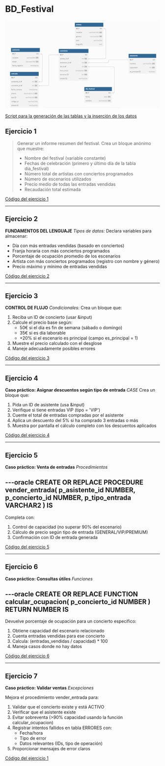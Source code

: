# BD_Festival

![Esquema de las tablas](esquema.png)


[Script para la generación de las tablas y la inserción de los datos](tablesAndData.sql)


## Ejercicio 1
> Generar un informe resumen del festival.
> Crea un bloque anónimo que muestre:
> - Nombre del festival (variable constante)
> - Fechas de celebración (primero y último día de la tabla dia_festival)
> - Número total de artistas con conciertos programados
> - Número de escenarios utilizados
> - Precio medio de todas las entradas vendidas
> - Recaudación total estimada

[Código del ejercicio 1](ej1.sql)

---

## Ejercicio 2
**FUNDAMENTOS DEL LENGUAJE**
*Tipos de datos:*
Declara variables para almacenar:
- Día con más entradas vendidas (basado en conciertos)
- Franja horaria con más conciertos programados
- Porcentaje de ocupación promedio de los escenarios
- Artista con más conciertos programados (registro con nombre y género)
- Precio máximo y mínimo de entradas vendidas

[Código del ejercicio 2](ej2.sql)

---

## Ejercicio 3
**CONTROL DE FLUJO**
*Condicionales:*
Crea un bloque que:
1. Reciba un ID de concierto (usar &input)
2. Calcule el precio base según:
   - 50€ si el día es fin de semana (sábado o domingo)
   - 35€ si es día laborable
   - +20% si el escenario es principal (campo es_principal = 1)
3. Muestre el precio calculado con el desglose
4. Maneje adecuadamente posibles errores

[Código del ejercicio 3](ej3.sql)

---

## Ejercicio 4
**Caso práctico: Asignar descuentos según tipo de entrada**
*CASE*
Crea un bloque que:
1. Pida un ID de asistente (usa &input)
2. Verifique si tiene entradas VIP (tipo = 'VIP')
3. Cuente el total de entradas compradas por el asistente
4. Aplica un descuento del 5% si ha comprado 3 entradas o más
5. Muestra por pantalla el cálculo completo con los descuentos aplicados

[Código del ejercicio 4](ej4.sql)

---

## Ejercicio 5
**Caso práctico: Venta de entradas**
*Procedimientos*

---oracle
CREATE OR REPLACE PROCEDURE vender_entrada(
    p_asistente_id NUMBER,
    p_concierto_id NUMBER,
    p_tipo_entrada VARCHAR2
) IS
---
Completa con:
1. Control de capacidad (no superar 90% del escenario)
2. Cálculo de precio según tipo de entrada (GENERAL/VIP/PREMIUM)
3. Confirmación con ID de entrada generada

[Código del ejercicio 5](ej5.sql)

---

## Ejercicio 6
**Caso práctico: Consultas útiles**
*Funciones*

---oracle
CREATE OR REPLACE FUNCTION calcular_ocupacion(
    p_concierto_id NUMBER
) RETURN NUMBER IS
---

Devuelve porcentaje de ocupación para un concierto específico:
1. Obtiene capacidad del escenario relacionado
2. Cuenta entradas vendidas para ese concierto
3. Calcula: (entradas_vendidas / capacidad) * 100
4. Maneja casos donde no hay datos

[Código del ejercicio 6](ej6.sql)

---

## Ejercicio 7
**Caso práctico: Validar ventas**
*Excepciones*

Mejora el procedimiento vender_entrada para:
1. Validar que el concierto existe y está ACTIVO
2. Verificar que el asistente existe
3. Evitar sobreventa (>90% capacidad usando la función calcular_ocupacion)
4. Registrar intentos fallidos en tabla ERRORES con:
   - Fecha/hora
   - Tipo de error
   - Datos relevantes (IDs, tipo de operación)
5. Proporcionar mensajes de error claros

[Código del ejercicio 1](ej1.sql)
